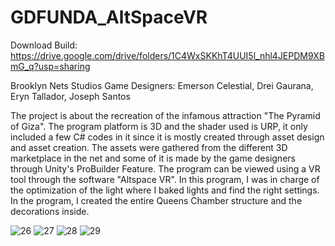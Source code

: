 # GDFUNDA_AltSpaceVR
 
Download Build: https://drive.google.com/drive/folders/1C4WxSKKhT4UUI5l_nhl4JEPDM9XBmG_q?usp=sharing 
 
Brooklyn Nets Studios 
Game Designers:
Emerson Celestial,
Drei Gaurana,
Eryn Tallador,
Joseph Santos

The project is about the recreation of the infamous attraction "The Pyramid of Giza". The program platform is 3D and the shader used is URP, it only included a few C#
codes in it since it is mostly created through asset design and asset creation. The assets were gathered from the different 3D marketplace in the net and some of it is
made by the game designers through Unity's ProBuilder Feature. The program can be viewed using a VR tool through the software "Altspace VR". In this program, I was in
charge of the optimization of the light where I baked lights and find the right settings. In the program, I created the entire Queens Chamber structure and the
decorations inside.

![26](https://user-images.githubusercontent.com/80930588/177762555-0d12a5c3-8128-4b36-8683-eb8c7e988dfd.PNG)
![27](https://user-images.githubusercontent.com/80930588/177762559-84aa5083-1465-4cb4-af80-7415427e2281.PNG)
![28](https://user-images.githubusercontent.com/80930588/177762565-86a5bb0b-a934-44f8-a094-b3f7f8246d8c.PNG)
![29](https://user-images.githubusercontent.com/80930588/177762569-0f876fbd-e148-4ac9-91e3-5da72648127b.PNG)


